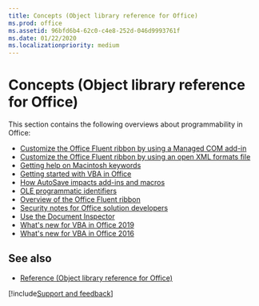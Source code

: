 ```yaml
---
title: Concepts (Object library reference for Office)
ms.prod: office
ms.assetid: 96bfd6b4-62c0-c4e8-252d-046d9993761f
ms.date: 01/22/2020
ms.localizationpriority: medium
---
```



# Concepts (Object library reference for Office)

This section contains the following overviews about programmability in Office:

- [Customize the Office Fluent ribbon by using a Managed COM add-in](customize-the-office-fluent-ribbon-by-using-a-managed-com-add-in.md)
- [Customize the Office Fluent ribbon by using an open XML formats file](customize-the-office-fluent-ribbon-by-using-an-open-xml-formats-file.md)
- [Getting help on Macintosh keywords](getting-help-on-macintosh-keywords-office.md)
- [Getting started with VBA in Office](getting-started-with-vba-in-office.md)
- [How AutoSave impacts add-ins and macros](how-autosave-impacts-addins-and-macros.md)
- [OLE programmatic identifiers](ole-programmatic-identifiers-office.md)
- [Overview of the Office Fluent ribbon](overview-of-the-office-fluent-ribbon.md)
- [Security notes for Office solution developers](security-notes-for-microsoft-office-solution-developers.md)
- [Use the Document Inspector](using-the-document-inspector.md)
- [What's new for VBA in Office 2019](what-s-new-for-vba-in-office-2019.md)
- [What's new for VBA in Office 2016](what-s-new-for-vba-in-office-2016.md)

## See also

- [Reference (Object library reference for Office)](../../api/overview/library-reference/reference-object-library-reference-for-office.md)

[!include[Support and feedback](~/includes/feedback-boilerplate.md)]
